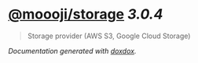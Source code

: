 # [@moooji/storage](https://github.com/moooji/storage) *3.0.4*

> Storage provider (AWS S3, Google Cloud Storage)


*Documentation generated with [doxdox](https://github.com/neogeek/doxdox).*
